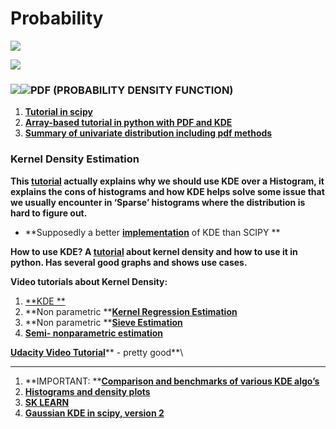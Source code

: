 # Probability

![](https://lh6.googleusercontent.com/9S5NKsR3t2sboezqW5ehsAxbjt4JE7SUaNB9RTvhQnW4WgaeOROOSYrld5hfXDA2bApG\_3mwtgUEq6fbrwBKzceevdNwNppmWRoQLgnQknVBHZ7O15xlQP9IzYdZBIKAMa9yLfzz)

![](https://lh4.googleusercontent.com/p-jCke8I8OrR2T_SGXui54kTIJTWuE3ZguFv1lckkcZktBbZTMEUg9Ay0kPIj_yzM0XM9kt9QJyt-m0tI7ntQNPVAJzv21o5-1DGY1l7trnBjYmAaxbjSVhTnFKd9nVpzVddGD0k)

### ![](https://lh5.googleusercontent.com/uPYrn2f4iHu_DmAsb2iNqVhBHWW45dM42RuUySlETPgdwEuqfBqmi2IAS2sPrSK_Jo-C3TIes5nhbrMy1EZA8vHgjphfT8izv1SIpARzqjfbuy86MUei1igeogo5t-8Xe9KWzYXw)![](https://lh3.googleusercontent.com/vays0BSzI-zCZnLBLuoafnt0QRE25toMq449bgTsyp2vf23n6ZAi-ShaBDa73v-V_aonwcpdy6EPsEYbiW40z9F2rgickFYFuuEDo0VVdisAet4GZ0rlMGjBvtT4LeyYQ6F_Wb5A)**PDF (PROBABILITY DENSITY FUNCTION)**

1. [**Tutorial in scipy**](https://oneau.wordpress.com/2011/02/28/simple-statistics-with-scipy/)
2. [**Array-based tutorial in python with PDF and KDE**](http://firsttimeprogrammer.blogspot.co.il/2015/01/how-to-estimate-probability-density.html)
3. [**Summary of univariate distribution including pdf methods**](https://www.johndcook.com/blog/distributions_scipy/)

### **Kernel Density Estimation**

**This **[**tutorial**](https://mglerner.github.io/posts/histograms-and-kernel-density-estimation-kde-2.html?p=28)** actually explains why we should use KDE over a Histogram, it explains the cons of histograms and how KDE helps solve some issue that we usually encounter in ‘Sparse’ histograms where the distribution is hard to figure out.**

* **Supposedly a better **[**implementation**](https://github.com/Daniel-B-Smith/KDE-for-SciPy)** of KDE than SCIPY **

**How to use KDE? A **[**tutorial**](http://pythonhosted.org/PyQt-Fit/KDE_tut.html)** about kernel density and how to use it in python. Has several good graphs and shows use cases.**

**Video tutorials about Kernel Density:**

1. [**KDE **](https://www.youtube.com/watch?v=gPWsDh59zdo)
2. **Non parametric **[**Kernel Regression Estimation**](https://www.youtube.com/watch?v=ncF7ArjJFqM)
3. **Non parametric **[**Sieve Estimation**](https://www.youtube.com/watch?v=cqecz-DL-jI)
4. [**Semi- nonparametric estimation**](https://www.youtube.com/watch?v=G1N53K530To)

[**Udacity Video Tutorial**](https://www.youtube.com/watch?v=MEP35FcrQGs\&list=PLAwxTw4SYaPn-ttWkPiUL7NP3lLRdUniJ\&index=80)** - pretty good**\
****

1. **IMPORTANT: **[**Comparison and benchmarks of various KDE algo’s**](https://jakevdp.github.io/blog/2013/12/01/kernel-density-estimation/)
2. [**Histograms and density plots**](https://towardsdatascience.com/histograms-and-density-plots-in-python-f6bda88f5ac0)
3. [**SK LEARN**](http://scikit-learn.org/stable/modules/density.html#kernel-density-estimation)
4. [**Gaussian KDE in scipy, version 2**](https://www.youtube.com/watch?v=MEP35FcrQGs\&list=PLAwxTw4SYaPn-ttWkPiUL7NP3lLRdUniJ\&index=80)
